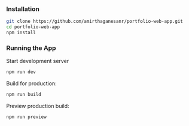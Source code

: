 ### Installation

```bash
git clone https://github.com/amirthaganesanr/portfolio-web-app.git
cd portfolio-web-app
npm install
```

### Running the App

Start development server

```bash
npm run dev
```

Build for production:

```bash
npm run build
```

Preview production build:

```bash
npm run preview
```
